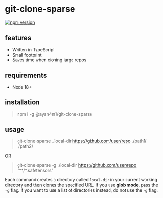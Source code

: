 # git-clone-sparse

[![npm version](https://badge.fury.io/js/@ayan4m1%2Fgit-clone-sparse.svg)](https://badge.fury.io/js/@ayan4m1%2Fgit-clone-sparse)

## features

- Written in TypeScript
- Small footprint
- Saves time when cloning large repos

## requirements

- Node 18+

## installation

> npm i -g @ayan4m1/git-clone-sparse

## usage

> git-clone-sparse ./local-dir https://github.com/user/repo ./path1/ ./path2/

OR

> git-clone-sparse -g ./local-dir https://github.com/user/repo "\*\*/\*.safetensors"

Each command creates a directory called `local-dir` in your current working directory and then clones the specified URL. If you use **glob mode**, pass the `-g` flag. If you want to use a list of directories instead, do not use the `-g` flag.
